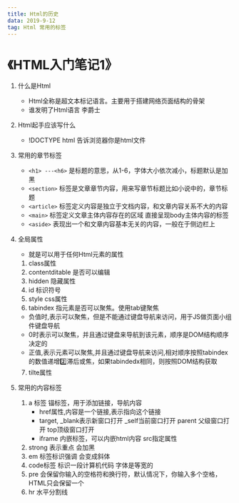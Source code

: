 ```yaml
---
title: Html的历史
data: 2019-9-12
tag: Html 常用的标签
---
```

# 《HTML入门笔记1》
1. 什么是Html
	* Html全称是超文本标记语言。主要用于搭建网络页面结构的骨架
	* 谁发明了Html语言 李爵士 
2. Html起手应该写什么
	* !DOCTYPE html 告诉浏览器你是html文件
3. 常用的章节标签
	* ```<h1> ---<h6>``` 是标题的意思，从1-6，字体大小依次减小，标题默认是加黑
	* ```<section>``` 标签是文章章节内容，用来写章节标题比如小说中的，章节标题
	* ```<article>``` 标签定义内容是独立于文档内容，和文章内容关系不大的内容
	* ```<main>``` 标签定义文章主体内容存在的区域 直接呈现body主体内容的标签
	* ```<aside>``` 表现出一个和文章内容基本无关的内容，一般在于侧边栏上
4. 全局属性
	* 就是可以用于任何Html元素的属性
	1. class属性
	2. contentditable 是否可以编辑
	3. hidden 隐藏属性
	4. id 标识符号
	5. style css属性
	6. tabindex 指元素是否可以聚焦。使用tab键聚焦
	  * 负值时,表示可以聚焦，但是不能通过键盘导航来访问，用于JS做页面小组件键盘导航
	  * 0时表示可以聚焦，并且通过键盘来导航到该元素，顺序是DOM结构顺序决定的
	  * 正值,表示元素可以聚焦,并且通过键盘导航来访问,相对顺序按照tabindex的数值递增2️⃣滞后或焦，如果tabindedx相同，则按照DOM结构获取
	7. tilte属性

5. 常用的内容标签
	1. a 标签 锚标签，用于添加链接，导航内容
		* href属性,内容是一个链接,表示指向这个链接
		* target, _blank表示新窗口打开 _self当前窗口打开 parent 父级窗口打开 top顶级窗口打开
		* iframe 内嵌标签，可以内嵌html内容 src指定属性
	2. strong 表示重点 会加黑
	3. em 标签标识强调 会变成斜体
	4. code标签 标识一段计算机代码 字体是等宽的
	5. pre 会保留你输入的空格符和换行符，默认情况下，你输入多个空格，HTML只会保留一个
	6. hr 水平分割线

